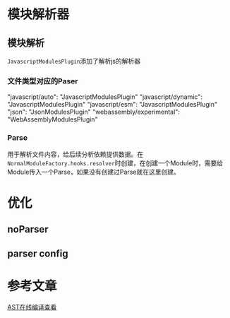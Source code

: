 # 模块解析器

## 模块解析
`JavascriptModulesPlugin`添加了解析js的解析器

### 文件类型对应的Paser
"javascript/auto": "JavascriptModulesPlugin"
"javascript/dynamic": "JavascriptModulesPlugin"
"javascript/esm": "JavascriptModulesPlugin"
"json": "JsonModulesPlugin"
"webassembly/experimental": "WebAssemblyModulesPlugin"

### Parse 
用于解析文件内容，给后续分析依赖提供数据。在`NormalModuleFactory.hooks.resolver`时创建，在创建一个Module时，需要给Module传入一个Parse，如果没有创建过Parse就在这里创建。


# 优化
## noParser
## parser config

# 参考文章
[AST在线编译查看](https://astexplorer.net/)